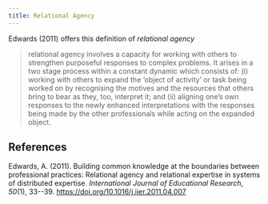 ```yaml
---
title: Relational Agency
---
```


Edwards (2011) offers this definition of _relational agency_
> relational agency involves a capacity for working with others to strengthen purposeful responses to complex problems. It arises in a two stage process within a constant dynamic which consists of:
> (i) working with others to expand the ‘object of activity’ or task being worked on by recognising the motives and the resources that others bring to bear as they, too, interpret it; and
> (ii) aligning one’s own responses to the newly enhanced interpretations with the responses being made by the other professionals while acting on the expanded object.

## References

Edwards, A. (2011). Building common knowledge at the boundaries between professional practices: Relational agency and relational expertise in systems of distributed expertise. *International Journal of Educational Research*, *50*(1), 33--39. <https://doi.org/10.1016/j.ijer.2011.04.007>


